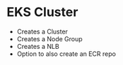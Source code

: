 # EKS Cluster

* Creates a Cluster
* Creates a Node Group
* Creates a NLB
* Option to also create an ECR repo
